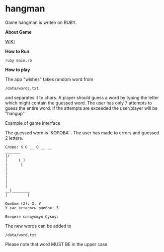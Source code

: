 # hangman
Game hangman is writen on RUBY. 



**About Game**


[WIKI](https://ru.wikipedia.org/wiki/%D0%92%D0%B8%D1%81%D0%B5%D0%BB%D0%B8%D1%86%D0%B0_(%D0%B8%D0%B3%D1%80%D0%B0))


**How to Run**

  
```
ruby main.rb
```

**How to play**


The app "wishes" takes random word from

```
/data/words.txt
```
and separates it to chars. A player should guess
a word by typing the letter which might contain the guessed word. The user has only 7 attempts to guess
the entire word. If the attempts are exceeded the user/player will be "hangup"

Example of game interface

The guessed word is 'КОРОВА' . The user has made to errors  and guessed 2 letters.

```
Слово: К О __ О __ __
_______
|/
|     ( )
|      |
|
|
|
|
|
__|________
|         |

Ошибки (2): Х, У
У вас осталось ошибок: 5

Введите следующую букву:
```

The new words can be added to

```
/data/word.txt
```
Please note that word MUST BE in the upper case 

